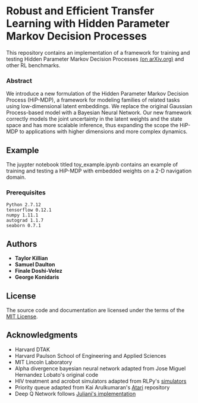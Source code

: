 # Robust and Efficient Transfer Learning with Hidden Parameter Markov Decision Processes

This repository contains an implementation of a framework for training and testing Hidden Parameter Markov Decision Processes [(on arXiv.org)](https://arxiv.org/abs/1706.06544) and other RL benchmarks.

### Abstract

We introduce a new formulation of the Hidden Parameter Markov Decision
Process (HiP-MDP), a framework for modeling families of related tasks
using low-dimensional latent embeddings. We replace the original
Gaussian Process-based model with a Bayesian Neural Network. Our new
framework correctly models the joint uncertainty in the latent weights
and the state space and has more scalable inference, thus expanding
the scope the HiP-MDP to applications with higher dimensions and more
complex dynamics.

## Example

The juypter notebook titled toy_example.ipynb contains an example of training and testing a HiP-MDP with embedded weights on a 2-D navigation domain.

### Prerequisites

```
Python 2.7.12
tensorflow 0.12.1
numpy 1.11.1
autograd 1.1.7
seaborn 0.7.1
```

## Authors

* **Taylor Killian**
* **Samuel Daulton**
* **Finale Doshi-Velez**
* **George Konidaris**

## License

The source code and documentation are licensed under the terms of the [MIT License](https://opensource.org/licenses/MIT).

## Acknowledgments
* Harvard DTAK
* Harvard Paulson School of Engineering and Applied Sciences
* MIT Lincoln Laboratory
* Alpha divergence bayesian neural network adapted from Jose Miguel Hernandez Lobato's original code
* HIV treatment and acrobot simulators adapted from RLPy's [simulators](https://bitbucket.org/rlpy/rlpy/src/master/rlpy/Domains)
* Priority queue adapted from Kai Arulkumaran's [Atari](https://github.com/Kaixhin/Atari) repository
* Deep Q Network follows [Juliani's implementation](https://github.com/awjuliani/DeepRL-Agents)



